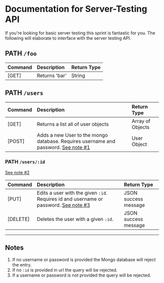 # Documentation for Server-Testing API

If you're looking for basic server testing this sprint is fantastic for you. The following will elaborate to interface with the server testing API.

## PATH `/foo`

| Command | Description | Return Type |
| :--- | :--- | :--- |
| [GET] | Returns 'bar' | String |

## PATH `/users`

| Command | Description | Return Type |
| :--- | :--- | :--- |
| [GET] | Returns a list all of user objects | Array of Objects |
| [POST] | Adds a new User to the mongo database. Requires username and password. [See note #1][1] | User Object |

### PATH `/users/:id`

[See note #2][1]

| Command | Description | Return Type |
| :--- | :--- | :--- |
| [PUT] | Edits a user with the given `:id`. Requires id and username or password. [See note #3][1] | JSON success message |
| [DELETE] | Deletes the user with a given `:id`. | JSON success message |

* * *

## Notes

1. If no username or password is provided the Mongo database will reject the entry.
1. If no `:id` is provided in url the query will be rejected.
1. If a username or password is not provided the query will be rejected.

[1]: #notes "Server-testing-mini notes"